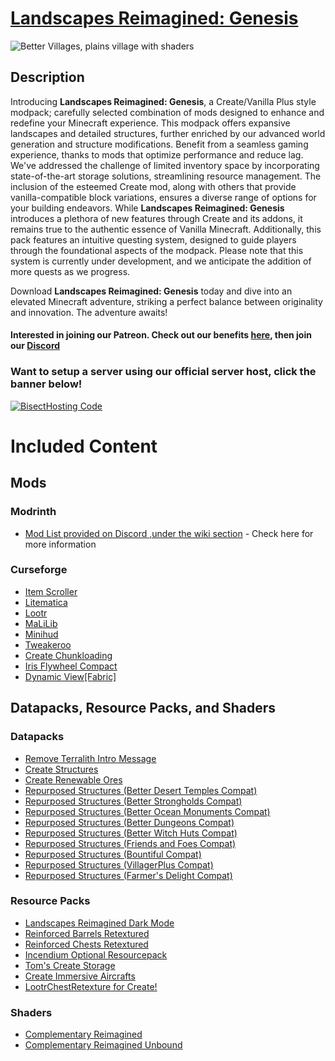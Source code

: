 # [Landscapes Reimagined: Genesis](https://modrinth.com/modpack/landscapes-reimagined)
![Better Villages, plains village with shaders](https://cdn.modrinth.com/data/MdznSbKA/images/b1ae18183a43f8fe4e0f05b4bc9494ece12bab7c.png)
## Description
Introducing **Landscapes Reimagined: Genesis**, a Create/Vanilla Plus style modpack; carefully selected combination of mods designed to enhance and redefine your Minecraft experience. This modpack offers expansive landscapes and detailed structures, further enriched by our advanced world generation and structure modifications. Benefit from a seamless gaming experience, thanks to mods that optimize performance and reduce lag. We've addressed the challenge of limited inventory space by incorporating state-of-the-art storage solutions, streamlining resource management. The inclusion of the esteemed Create mod, along with others that provide vanilla-compatible block variations, ensures a diverse range of options for your building endeavors. While **Landscapes Reimagined: Genesis** introduces a plethora of new features through Create and its addons, it remains true to the authentic essence of Vanilla Minecraft. Additionally, this pack features an intuitive questing system, designed to guide players through the foundational aspects of the modpack. Please note that this system is currently under development, and we anticipate the addition of more quests as we progress.

Download **Landscapes Reimagined: Genesis** today and dive into an elevated Minecraft adventure, striking a perfect balance between originality and innovation. The adventure awaits!
#### **Interested in joining our Patreon. Check out our benefits [here](https://discord.com/servers/landscapes-reimagined-1097668922737696919), then join our [Discord](https://discord.gg/quenZthXgy)**

### Want to setup a server using our official server host, click the banner below!
[![BisectHosting Code](https://raw.githubusercontent.com/M0nkeyPr0grammer/Landscapes-Reimagined/main/BH_Landscape_Reimagined_Updated.png)](https://bisecthosting.com/M0nkeyPr0grammer?r=modrinth)

# Included Content
## Mods
### Modrinth
- [Mod List provided on Discord ,under the wiki section](https://discord.gg/quenZthXgy) - Check here for more information
### Curseforge
- [Item Scroller](https://www.curseforge.com/minecraft/mc-mods/item-scroller)
- [Litematica](https://www.curseforge.com/minecraft/mc-mods/litematica)
- [Lootr](https://www.curseforge.com/minecraft/mc-mods/lootr-fabric)
- [MaLiLib](https://www.curseforge.com/minecraft/mc-mods/malilib)
- [Minihud](https://www.curseforge.com/minecraft/mc-mods/minihud)
- [Tweakeroo](https://www.curseforge.com/minecraft/mc-mods/tweakeroo)
- [Create Chunkloading](https://www.curseforge.com/minecraft/mc-mods/create-chunkloading)
- [Iris Flywheel Compact](https://www.curseforge.com/minecraft/mc-mods/iris-flywheel-compat)
- [Dynamic View[Fabric]](https://www.curseforge.com/minecraft/mc-mods/dynamic-view-fabric)
## Datapacks, Resource Packs, and Shaders
### Datapacks
- [Remove Terralith Intro Message](https://modrinth.com/datapack/remove-terralith-intro-message)
- [Create Structures](https://modrinth.com/datapack/create-structures)
- [Create Renewable Ores](https://modrinth.com/datapack/create-renewable-ores)
- [Repurposed Structures (Better Desert Temples Compat)](https://modrinth.com/datapack/repurposed-structures-better-desert-temples-compat)
- [Repurposed Structures (Better Strongholds Compat)](https://modrinth.com/datapack/repurposed-structures-better-strongholds-compat)
- [Repurposed Structures (Better Ocean Monuments Compat)](https://modrinth.com/datapack/repurposed-structures-better-ocean-monuments-compat)
- [Repurposed Structures (Better Dungeons Compat)](https://modrinth.com/datapack/repurposed-structures-better-dungeons-compat)
- [Repurposed Structures (Better Witch Huts Compat)](https://modrinth.com/datapack/repurposed-structures-better-witch-huts-compat)
- [Repurposed Structures (Friends and Foes Compat)](https://modrinth.com/datapack/repurposed-structures-friends-and-foes-compat)
- [Repurposed Structures (Bountiful Compat)](https://modrinth.com/datapack/repurposed-structures-bountiful-compat)
- [Repurposed Structures (VillagerPlus Compat)](https://modrinth.com/datapack/repurposed-structures-villagerplus-compat)
- [Repurposed Structures (Farmer's Delight Compat)](https://modrinth.com/datapack/repurposed-structures-farmers-delight-compat)
### Resource Packs
- [Landscapes Reimagined Dark Mode](https://modrinth.com/resourcepack/landscapes-reimagined-dark-mode) 
- [Reinforced Barrels Retextured](https://modrinth.com/resourcepack/reinforced-barrels-retextured) 
- [Reinforced Chests Retextured](https://modrinth.com/resourcepack/reinforced-chests-retextured) 
- [Incendium Optional Resourcepack](https://modrinth.com/resourcepack/incendium-optional-resourcepack)
- [Tom's Create Storage](https://www.curseforge.com/minecraft/texture-packs/create-simple-storage) 
- [Create Immersive Aircrafts](https://www.curseforge.com/minecraft/texture-packs/create-immersive-aircrafts-resource-pack) 
- [LootrChestRetexture for Create!](https://www.curseforge.com/minecraft/texture-packs/lootrchestretexture-for-create) 
### Shaders
- [Complementary Reimagined](https://modrinth.com/shader/complementary-reimagined)
- [Complementary Reimagined Unbound](https://modrinth.com/shader/complementary-unbound)
